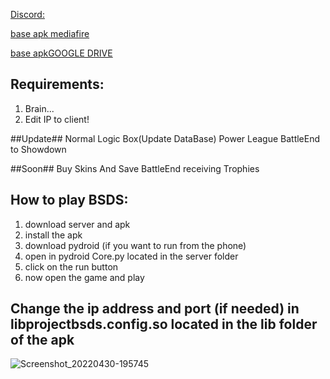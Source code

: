 [Discord:](https://discord.gg/mt4dUxXr)

[base apk mediafire](https://www.mediafire.com/file/njptm3nhto0xm19/com.projectsbsds.v43229-rev1.apk/file)

[base apkGOOGLE DRIVE](https://drive.google.com/file/d/1BKjqkRdPO9FAA5HcEPdiEKzUBhtifwl7/view?usp=sharing)

## Requirements: ##
1. Brain...
2. Edit IP to client!

##Update##
Normal Logic Box(Update DataBase)
Power League
BattleEnd to Showdown


##Soon##
Buy Skins And Save
BattleEnd receiving Trophies

## How to play BSDS: ##
1. download server and apk
2. install the apk
3. download pydroid (if you want to run from the phone)
4. open in pydroid Core.py located in the server folder
5. click on the run button
6. now open the game and play

## Change the ip address and port (if needed) in libprojectbsds.config.so located in the lib folder of the apk ##

![Screenshot_20220430-195745](https://user-images.githubusercontent.com/52799759/166126704-d3733802-daf2-4594-9070-24ed776b6f1c.png)
